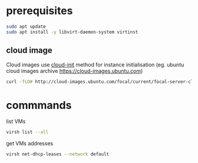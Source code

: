 
# prerequisites

```bash
sudo apt update
sudo apt install -y libvirt-daemon-system virtinst
```

## cloud image

Cloud images use [cloud-init][1] method for instance initialisation
(eg. ubuntu cloud images archive https://cloud-images.ubuntu.com)

```bash
curl -fLO# http://cloud-images.ubuntu.com/focal/current/focal-server-cloudimg-amd64.img
```

[1]: https://cloudinit.readthedocs.io/en/latest/index.html

# commmands

list VMs

```bash
virsh list --all
```

get VMs addresses

```bash
virsh net-dhcp-leases --network default
```
